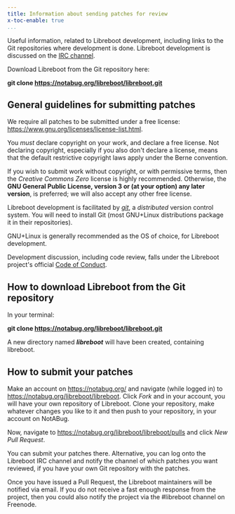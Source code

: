 ```yaml
---
title: Information about sending patches for review
x-toc-enable: true
...
```


Useful information, related to Libreboot development, including links to the
Git repositories where development is done. Libreboot development is discussed
on the [IRC channel](https://webchat.freenode.net/?channels=libreboot).

Download Libreboot from the Git repository here:

**git clone https://notabug.org/libreboot/libreboot.git**

General guidelines for submitting patches
-----------------------------------------

We require all patches to be submitted under a free license:
<https://www.gnu.org/licenses/license-list.html>.

You *must* declare copyright on your work, and declare a free license. Not
declaring copyright, especially if you also don't declare a license, means that
the default restrictive copyright laws apply under the Berne convention.

If you wish to submit work without copyright, or with permissive terms, then
the *Creative Commons Zero* license is highly recommended. Otherwise, the **GNU
General Public License, version 3 or (at your option) any later version**, is
preferred; we will also accept any other free license.

Libreboot development is facilitated by *[git](https://git-scm.com/)*, a
*distributed* version control system. You will need to install Git (most
GNU+Linux distributions package it in their repositories).

GNU+Linux is generally recommended as the OS of choice, for Libreboot
development.

Development discussion, including code review, falls under the Libreboot
project's official [Code of Conduct](conduct.md).

How to download Libreboot from the Git repository
-------------------------------------------------

In your terminal:

**git clone https://notabug.org/libreboot/libreboot.git**

A new directory named ***libreboot*** will have been created, containing
libreboot.

How to submit your patches 
--------------------------

Make an account on <https://notabug.org/> and navigate (while logged in) to
<https://notabug.org/libreboot/libreboot>. Click *Fork* and in your account,
you will have your own repository of Libreboot. Clone your repository, make
whatever changes you like to it and then push to your repository, in your
account on NotABug.

Now, navigate to <https://notabug.org/libreboot/libreboot/pulls> and click
*New Pull Request*. 

You can submit your patches there. Alternative, you can log onto the Libreboot
IRC channel and notify the channel of which patches you want reviewed, if you
have your own Git repository with the patches.

Once you have issued a Pull Request, the Libreboot maintainers will be notified
via email. If you do not receive a fast enough response from the project, then
you could also notify the project via the #libreboot channel on Freenode.
